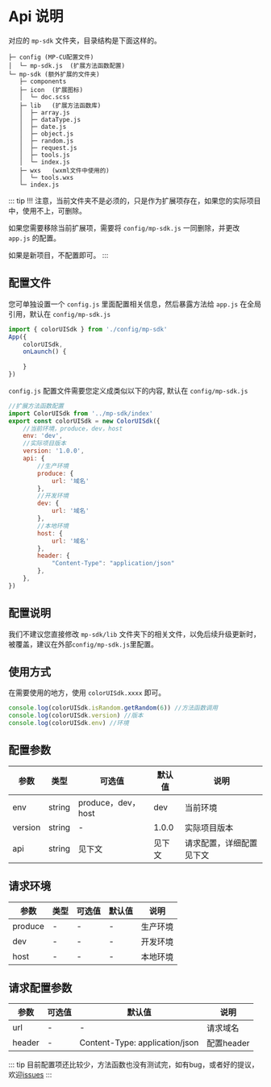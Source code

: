 <div class="mp-cu-doc-theme-content">

# Api 说明

对应的 `mp-sdk`  文件夹，目录结构是下面这样的。

```
├─ config (MP-CU配置文件)
│  └─ mp-sdk.js  (扩展方法函数配置)
└─ mp-sdk (额外扩展的文件夹)
   ├─ components
   ├─ icon  (扩展图标)
   │  └─ doc.scss
   ├─ lib   (扩展方法函数库)
   │  ├─ array.js
   │  ├─ dataType.js
   │  ├─ date.js
   │  ├─ object.js
   │  ├─ random.js
   │  ├─ request.js
   │  ├─ tools.js
   │  └─ index.js
   ├─ wxs   (wxml文件中使用的)
   │  └─ tools.wxs
   └─ index.js
```

::: tip
!!! 注意，当前文件夹不是必须的，只是作为扩展项存在，如果您的实际项目中，使用不上，可删除。

如果您需要移除当前扩展项，需要将 `config/mp-sdk.js` 一同删除，并更改 `app.js` 的配置。

如果是新项目，不配置即可。
:::



## 配置文件

您可单独设置一个 `config.js` 里面配置相关信息，然后暴露方法给 `app.js` 在全局引用，默认在 `config/mp-sdk.js`

```javascript
import { colorUISdk } from './config/mp-sdk'
App({
    colorUISdk,
    onLaunch() {
        
    }
})
```

`config.js` 配置文件需要您定义成类似以下的内容,  默认在 `config/mp-sdk.js`

```javascript
//扩展方法函数配置
import ColorUISdk from '../mp-sdk/index'
export const colorUISdk = new ColorUISdk({
    //当前环境，produce，dev，host
    env: 'dev',
    //实际项目版本
    version: '1.0.0',
    api: {
        //生产环境
        produce: {
            url: '域名'
        },
        //开发环境
        dev: {
            url: '域名'
        },
        //本地环境
        host: {
            url: '域名'
        },
        header: {
            "Content-Type": "application/json"
        },
    },
})
```

## 配置说明

我们不建议您直接修改 `mp-sdk/lib` 文件夹下的相关文件，以免后续升级更新时，被覆盖，建议在外部`config/mp-sdk.js`里配置。


## 使用方式

在需要使用的地方，使用 `colorUISdk.xxxx` 即可。

```javascript
console.log(colorUISdk.isRandom.getRandom(6)) //方法函数调用
console.log(colorUISdk.version) //版本
console.log(colorUISdk.env) //环境
```


## 配置参数

|  参数  |  类型  |  可选值  |  默认值  |       说明       |
|----------|----------|----------|----------|----------|
| env | string | produce，dev，host | dev | 当前环境 |
| version | string | - | 1.0.0 | 实际项目版本 |
| api | string | 见下文 | 见下文 | 请求配置，详细配置见下文 |


## 请求环境

|  参数  |  类型  |  可选值  |  默认值  |       说明       |
|----------|----------|----------|----------|----------|
| produce | - | - | - | 生产环境 |
| dev | - | - | - | 开发环境 |
| host | - | - | - | 本地环境 |


## 请求配置参数

|  参数  |   可选值  |  默认值  |       说明       |
|----------|----------|----------|----------|
| url | - | - | 请求域名 |
| header | - | Content-Type: application/json | 配置header |


::: tip
目前配置项还比较少，方法函数也没有测试完，如有bug，或者好的提议，欢迎[issues](https://github.com/Color-UI/MP-CU/issues)
:::

</div>